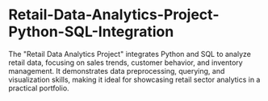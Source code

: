 # Retail-Data-Analytics-Project-Python-SQL-Integration
The "Retail Data Analytics Project" integrates Python and SQL to analyze retail data, focusing on sales trends, customer behavior, and inventory management. It demonstrates data preprocessing, querying, and visualization skills, making it ideal for showcasing retail sector analytics in a practical portfolio.
